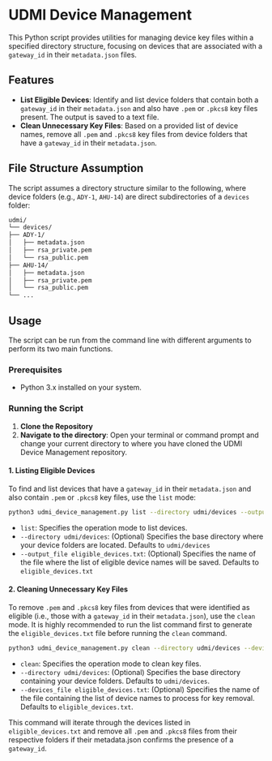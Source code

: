 # UDMI Device Management

This Python script provides utilities for managing device key files within a specified directory structure, focusing on devices that are associated with a `gateway_id` in their `metadata.json` files.

## Features

* **List Eligible Devices**: Identify and list device folders that contain both a `gateway_id` in their `metadata.json` and also have `.pem` or `.pkcs8` key files present. The output is saved to a text file.
* **Clean Unnecessary Key Files**: Based on a provided list of device names, remove all `.pem` and `.pkcs8` key files from device folders that have a `gateway_id` in their `metadata.json`.

## File Structure Assumption

The script assumes a directory structure similar to the following, where device folders (e.g., `ADY-1`, `AHU-14`) are direct subdirectories of a `devices` folder:

```bash
udmi/
└── devices/
├── ADY-1/
│   ├── metadata.json
│   ├── rsa_private.pem
│   └── rsa_public.pem
├── AHU-14/
│   ├── metadata.json
│   ├── rsa_private.pem
│   └── rsa_public.pem
└── ...
```

## Usage

The script can be run from the command line with different arguments to perform its two main functions.

### Prerequisites

* Python 3.x installed on your system.

### Running the Script

1.  **Clone the Repository**
2.  **Navigate to the directory**: Open your terminal or command prompt and change your current directory to where you have cloned the UDMI Device Management repository.

#### 1. Listing Eligible Devices

To find and list devices that have a `gateway_id` in their `metadata.json` and also contain `.pem` or `.pkcs8` key files, use the `list` mode:

```bash
python3 udmi_device_management.py list --directory udmi/devices --output_file eligible_devices.txt
```

- `list`: Specifies the operation mode to list devices.
- `--directory udmi/devices`: (Optional) Specifies the base directory where your device folders are located. Defaults to `udmi/devices`
- `--output_file eligible_devices.txt`: (Optional) Specifies the name of the file where the list of eligible device names will be saved. Defaults to `eligible_devices.txt`

#### 2. Cleaning Unnecessary Key Files

To remove `.pem` and `.pkcs8` key files from devices that were identified as eligible (i.e., those with a `gateway_id` in their `metadata.json`), use the `clean` mode. It is highly recommended to run the list command first to generate the `eligible_devices.txt` file before running the `clean` command.

```bash
python3 udmi_device_management.py clean --directory udmi/devices --devices_file eligible_devices.txt
```

- `clean`: Specifies the operation mode to clean key files.
- `--directory udmi/devices`: (Optional) Specifies the base directory containing your device folders. Defaults to `udmi/devices`.
- `--devices_file eligible_devices.txt`: (Optional) Specifies the name of the file containing the list of device names to process for key removal. Defaults to `eligible_devices.txt`.

This command will iterate through the devices listed in `eligible_devices.txt` and remove all `.pem` and `.pkcs8` files from their respective folders if their metadata.json confirms the presence of a `gateway_id`.
